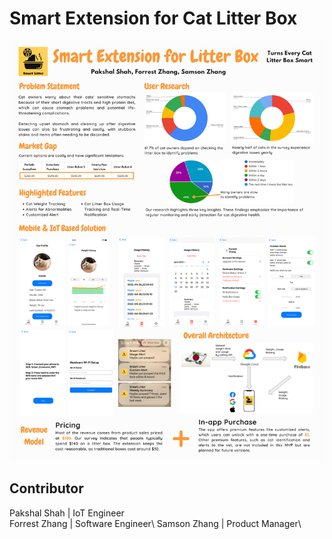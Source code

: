 # Smart Extension for Cat Litter Box

![alt text](17781_Final_Post.png)

## Contributor
Pakshal Shah | IoT Engineer\
Forrest Zhang | Software Engineer\ 
Samson Zhang | Product Manager\
